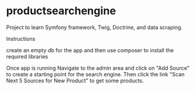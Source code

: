 # productsearchengine

Project to learn Symfony framework, Twig, Doctrine, and data scraping. 

Instructions

create an empty db for the app and then
use composer to install the required libraries

Once app is running
Navigate to the admin area and click on "Add Source" to create a starting point for the search engine.
Then click the link "Scan Next 5 Sources for New Product" to get some products. 




